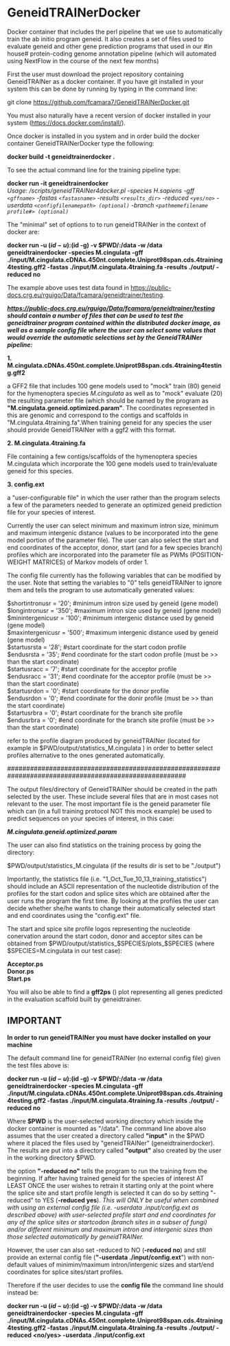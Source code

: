 # GeneidTRAINerDocker

Docker container that includes the perl pipeline that we use to automatically train the ab initio program geneid. It also creates a set of files used to evaluate geneid and other gene prediction programs that used in our #in house# protein-coding genome annotation pipeline (which will automated using NextFlow in the course of the next few months)

First the user must download the project repository containing GeneidTRAINer as a docker container. If you have git installed in your system this can be done by running by typing in the command line:

git clone https://github.com/fcamara7/GeneidTRAINerDocker.git

You must also naturally have a recent version of docker installed in your system (https://docs.docker.com/install/). 

Once docker is installed in you system and in order build the docker container GeneidTRAINerDocker type the following:

**docker build -t  geneidtrainerdocker .**

To see the actual command line for the training pipeline type:

**docker run -it geneidtrainerdocker**  
_Usage: /scripts/geneidTRAINer4docker.pl -species H.sapiens -gff `<gffname>` -fastas `<fastasname>` -results `<results_dir>` -reduced `<yes/no>` -userdata `<configfilenamepath> (optional)` -branch `<pathmemefilename profile#> (optional)`_

The "minimal" set of options to to run geneidTRAINer in the context of docker are: 

**docker run -u $(id -u):$(id -g) -v $PWD/:/data -w /data geneidtrainerdocker -species M.cingulata -gff ./input/M.cingulata.cDNAs.450nt.complete.Uniprot98span.cds.4training4testing.gff2 -fastas ./input/M.cingulata.4training.fa -results ./output/ -reduced no**

The example above uses test data found in https://public-docs.crg.eu/rguigo/Data/fcamara/geneidtrainer/testing.

***https://public-docs.crg.eu/rguigo/Data/fcamara/geneidtrainer/testing should contain a number of files that can be used to test the geneidtrainer program contained within the distributed docker image, as well as a sample config file where the user can select some values that would override the automatic selections set by the GeneidTRAINer pipeline:***

**1. M.cingulata.cDNAs.450nt.complete.Uniprot98span.cds.4training4testing.gff2**

a GFF2 file that includes 100 gene models used to "mock" train (80) geneid for the hymenoptera species _M.cingulata_ as well as to "mock" evaluate (20) the resulting parameter file (which should be named by the program as **"M.cingulata.geneid.optimized.param"**. The coordinates represented in this are genomic and correspond to the contigs and scaffolds in "M.cingulata.4training.fa".When training geneid for any species the user should provide GeneidTRAINer with a ggf2 with this format. 


**2. M.cingulata.4training.fa**

File containing a few contigs/scaffolds of the hymenoptera species M.cingulata which incorporate the 100 gene models used to train/evaluate geneid for this species. 

**3. config.ext** 

a "user-configurable file" in which the user rather than the program selects a few of the parameters needed to generate an optimized geneid prediction file for your species of interest. 

Currently the user can select minimum and maximum intron size, minimum and maximum intergenic distance (values to be incorporated into the gene model portion of the parameter file). The user can also select the start and end coordinates of the acceptor, donor, start (and for a few species branch) profiles which are incorporated into the parameter file as PWMs (POSITION-WEIGHT MATRICES) of Markov models of order 1.  

The config file currently has the following variables that can be modified by the user. Note that setting the variables to "0" tells geneidTRAINer to ignore them and tells the program to use automatically generated values:

$shortintronusr = '20';  #minimum intron size used by geneid (gene model)  
$longintronusr = '350';  #maximum intron size used by geneid (gene model)  
$minintergenicusr = '100'; #minimum intergenic distance used by geneid (gene model)  
$maxintergenicusr = '500'; #maximum intergenic distance used by geneid (gene model)  
$startusrsta = '28'; #start coordinate for the start codon profile  
$endusrsta = '35';   #end coordinate for the start codon profile (must be >> than the start coordinate)  
$startusracc = '7';  #start coordinate for the acceptor profile  
$endusracc = '31';  #end coordinate for the acceptor profile (must be >> than the start coordinate)  
$startusrdon = '0'; #start coordinate for the donor profile  
$endusrdon = '0';  #end coordinate for the donir profile (must be >> than the start coordinate)  
$startusrbra = '0'; #start coordinate for the branch site profile  
$endusrbra = '0'; #end coordinate for the branch site profile (must be >> than the start coordinate)  

refer to the profile diagram produced by geneidTRAINer (located for example in $PWD/output/statistics_M.cingulata ) in order to better select profiles alternative to the ones generated automatically. 

#######################################################################################################

The output files/directory of GeneidTRAINer should be created in the path selected by the user. These include several files that are in most cases not relevant to the user. The most important file is the geneid parameter file which can (in a full training protocol NOT this mock example) be used to predict sequences on your species of interest, in this case:

_**M.cingulata.geneid.optimized.param**_

The user can also find statistics on the training process by going the directory:

$PWD/output/statistics_M.cingulata (if the results dir is set to be "./output") 

Importantly, the statistics file (i.e. "1_Oct_Tue_10_13_training_statistics") should include an ASCII representation of the nucleotide distribution of the profiles for the start codon and splice sites which are obtained after the user runs the program the first time. By looking at the profiles the user can decide whether she/he wants to change their automatically selected start and end coordinates using the "config.ext" file.

The start and spice site profile logos representing the nucleotide conervation around the start codon, donor and acceptor sites can be obtained from $PWD/output/statistics_$SPECIES/plots_$SPECIES (where $SPECIES=M.cingulata in our test case):  


**Acceptor.ps**  
**Donor.ps**  
**Start.ps**  

You will also be able to find a **gff2ps** () plot representing all genes predicted in the evaluation scaffold built by geneidtrainer.


## **IMPORTANT**

**In order to run geneidTRAINer you must have docker installed on your machine**

The default command line for geneidTRAINer (no external config file) given the test files above is:

**docker run -u $(id -u):$(id -g) -v $PWD/:/data -w /data geneidtrainerdocker -species M.cingulata -gff ./input/M.cingulata.cDNAs.450nt.complete.Uniprot98span.cds.4training4testing.gff2 -fastas ./input/M.cingulata.4training.fa -results ./output/ -reduced no**

Where **$PWD** is the user-selected working directory which inside the docker container is mounted as "/data". The command line above also assumes that the user created a directory called **"input"** in the $PWD where it placed the files used by "geneidTRAINer" (geneidtrainerdocker). The results are put into a directory called **"output"** also created by the user in the working directory $PWD.

the option **"-reduced no"** tells the program to run the training from the beginning. If after having trained geneid for the species of interest AT LEAST ONCE the user wishes to retrain it starting only at the point where the splice site and start profile length is selected it can do so by setting "-reduced" to YES (**-reduced yes**). _This will *ONLY* be useful when combined with using an external config file (i.e. -userdata .input/config.ext as described above) with user-selected profile start and end coordinates for any of the splice sites or startcodon (branch sites in a subser of fungi) and/or different minimum and maximum intron and intergenic sizes than those selected automatically by geneidTRAINer._    

However, the user can also set -reduced to NO (**-reduced no**) and still provide an external config file (**"-userdata ./input/config.ext**") with non-default values of minimim/maximum intron/intergenic sizes and start/end coordinates for splice sites/start profiles. 


Therefore if the user decides to use the **config file** the command line should instead be:

**docker run -u $(id -u):$(id -g) -v $PWD/:/data -w /data geneidtrainerdocker -species M.cingulata -gff ./input/M.cingulata.cDNAs.450nt.complete.Uniprot98span.cds.4training4testing.gff2 -fastas ./input/M.cingulata.4training.fa -results ./output/ -reduced <no/yes> -userdata ./input/config.ext**

